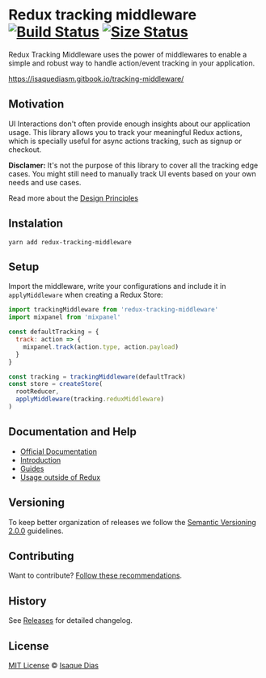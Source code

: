 # Redux tracking middleware [![Build Status](https://travis-ci.com/isaquediasm/redux-tracking-middleware.svg?branch=master)](https://travis-ci.com/isaquediasm/redux-tracking-middleware) [![Size Status](https://img.shields.io/bundlephobia/min/redux-tracking-middleware)](https://img.shields.io/bundlephobia/min/redux-tracking-middleware)

Redux Tracking Middleware uses the power of middlewares to enable a simple and robust way to handle action/event tracking in your application.

https://isaquediasm.gitbook.io/tracking-middleware/

## Motivation

UI Interactions don't often provide enough insights about our application usage. This library allows you to track your meaningful Redux actions, which is specially useful for async actions tracking, such as signup or checkout.

**Disclamer:** It's not the purpose of this library to cover all the tracking edge cases. You might still need to manually track UI events based on your own needs and use cases.

Read more about the [Design Principles](https://isaquediasm.gitbook.io/tracking-middleware/getting-started/design-principles)

## Instalation

```
yarn add redux-tracking-middleware
```

## Setup

Import the middleware, write your configurations and include it in `applyMiddleware` when creating a Redux Store:

```js
import trackingMiddleware from 'redux-tracking-middleware'
import mixpanel from 'mixpanel'

const defaultTracking = {
  track: action => {
    mixpanel.track(action.type, action.payload)
  }
}

const tracking = trackingMiddleware(defaultTrack)
const store = createStore(
  rootReducer,
  applyMiddleware(tracking.reduxMiddleware)
)
```

## Documentation and Help

- [Official Documentation](https://isaquediasm.gitbook.io/tracking-middleware/)
- [Introduction](https://isaquediasm.gitbook.io/tracking-middleware/getting-started/introduction)
- [Guides](https://isaquediasm.gitbook.io/tracking-middleware/guides/filtering-types)
- [Usage outside of Redux](https://isaquediasm.gitbook.io/tracking-middleware/guides/without-redux)

## Versioning

To keep better organization of releases we follow the [Semantic Versioning 2.0.0](http://semver.org/) guidelines.

## Contributing

Want to contribute? [Follow these recommendations](https://github.com/isaquediasm/redux-tracking-middleware/blob/master/docs/contributing.md).

## History

See [Releases](https://github.com/isaquediasm/redux-tracking-middleware/releases) for detailed changelog.

## License

[MIT License](https://github.com/isaquediasm/redux-tracking-middleware/master/LICENSE.md) © [Isaque Dias](https://github.com/isaquediasm)
